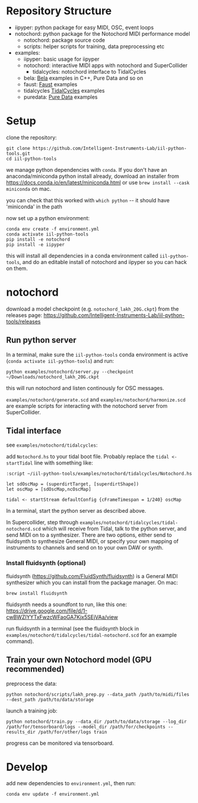 # Repository Structure

- iipyper: python package for easy MIDI, OSC, event loops
- notochord: python package for the Notochord MIDI performance model
    - notochord: package source code
    - scripts: helper scripts for training, data preprocessing etc
- examples:
    - iipyper: basic usage for iipyper
    - notochord: interactive MIDI apps with notochord and SuperCollider
        - tidalcycles: notochord interface to TidalCycles
    - bela: [Bela](https://bela.io) examples in C++, Pure Data and so on
    - faust: [Faust](https://faustdoc.grame.fr/) examples
    - tidalcycles [TidalCycles](https://tidalcycles.org) examples
    - puredata: [Pure Data](https://puredata.info) examples
<!-- - clients: templates for SuperCollider, Bela (C++), Pure Data, ... -->

# Setup

clone the repository:
```
git clone https://github.com/Intelligent-Instruments-Lab/iil-python-tools.git
cd iil-python-tools
```

we manage python dependencies with `conda`. If you don't have an anaconda/miniconda python install already, download an installer from https://docs.conda.io/en/latest/miniconda.html or use `brew install --cask miniconda` on mac.

you can check that this worked with `which python` -- it should have 'miniconda' in the path

now set up a python environment:
```
conda env create -f environment.yml
conda activate iil-python-tools
pip install -e notochord
pip install -e iipyper
```
this will install all dependencies in a conda environment called `iil-python-tools`, and do an editable install of notochord and iipyper so you can hack on them.

# notochord
download a model checkpoint (e.g. `notochord_lakh_20G.ckpt`) from the releases page: https://github.com/Intelligent-Instruments-Lab/iil-python-tools/releases

## Run python server
In a terminal, make sure the `iil-python-tools` conda environment is active (`conda activate iil-python-tools`) and run:
```
python examples/notochord/server.py --checkpoint ~/Downloads/notochord_lakh_20G.ckpt
```
this will run notochord and listen continously for OSC messages.

`examples/notochord/generate.scd` and `examples/notochord/harmonize.scd` are example scripts for interacting with the notochord server from SuperCollider.

## Tidal interface

see `examples/notochord/tidalcycles`:

add `Notochord.hs` to your tidal boot file. Probably replace the `tidal <- startTidal` line with something like:
```
:script ~/iil-python-tools/examples/notochord/tidalcycles/Notochord.hs

let sdOscMap = (superdirtTarget, [superdirtShape])
let oscMap = [sdOscMap,ncOscMap]

tidal <- startStream defaultConfig {cFrameTimespan = 1/240} oscMap
```

In a terminal, start the python server as described above.

In Supercollider, step through `examples/notochord/tidalcycles/tidal-notochord.scd` which will receive from Tidal, talk to the python server, and send MIDI on to a synthesizer. There are two options, either send to fluidsynth to synthesize General MIDI, or specify your own mapping of instruments to channels and send on to your own DAW or synth.

### Install fluidsynth (optional)
fluidsynth (https://github.com/FluidSynth/fluidsynth) is a General MIDI synthesizer which you can install from the package manager. On mac:
```
brew install fluidsynth
```
fluidsynth needs a soundfont to run, like this one: https://drive.google.com/file/d/1-cwBWZIYYTxFwzcWFaoGA7Kjx5SEjVAa/view

run fluidsynth in a terminal (see the fluidsynth block in `examples/notochord/tidalcycles/tidal-notochord.scd` for an example command).

## Train your own Notochord model (GPU recommended)

preprocess the data:
```
python notochord/scripts/lakh_prep.py --data_path /path/to/midi/files --dest_path /path/to/data/storage
```
launch a training job:
```
python notochord/train.py --data_dir /path/to/data/storage --log_dir /path/for/tensorboard/logs --model_dir /path/for/checkpoints --results_dir /path/for/other/logs train
```
progress can be monitored via tensorboard.

# Develop

add new dependencies to `environment.yml`, then run:
```
conda env update -f environment.yml
```
